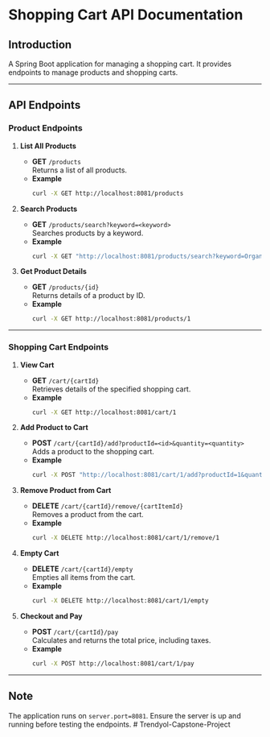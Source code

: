 # Shopping Cart API Documentation

## Introduction

A Spring Boot application for managing a shopping cart. It provides endpoints to manage products and shopping carts.

---

## API Endpoints

### **Product Endpoints**

1. **List All Products**
    - **GET** `/products`  
      Returns a list of all products.
    - **Example**
      ```bash
      curl -X GET http://localhost:8081/products
      ```

2. **Search Products**
    - **GET** `/products/search?keyword=<keyword>`  
      Searches products by a keyword.
    - **Example**
      ```bash
      curl -X GET "http://localhost:8081/products/search?keyword=Organic apple"
      ```

3. **Get Product Details**
    - **GET** `/products/{id}`  
      Returns details of a product by ID.
    - **Example**
      ```bash
      curl -X GET http://localhost:8081/products/1
      ```

---

### **Shopping Cart Endpoints**

1. **View Cart**
    - **GET** `/cart/{cartId}`  
      Retrieves details of the specified shopping cart.
    - **Example**
      ```bash
      curl -X GET http://localhost:8081/cart/1
      ```

2. **Add Product to Cart**
    - **POST** `/cart/{cartId}/add?productId=<id>&quantity=<quantity>`  
      Adds a product to the shopping cart.
    - **Example**
      ```bash
      curl -X POST "http://localhost:8081/cart/1/add?productId=1&quantity=2"
      ```

3. **Remove Product from Cart**
    - **DELETE** `/cart/{cartId}/remove/{cartItemId}`  
      Removes a product from the cart.
    - **Example**
      ```bash
      curl -X DELETE http://localhost:8081/cart/1/remove/1
      ```

4. **Empty Cart**
    - **DELETE** `/cart/{cartId}/empty`  
      Empties all items from the cart.
    - **Example**
      ```bash
      curl -X DELETE http://localhost:8081/cart/1/empty
      ```

5. **Checkout and Pay**
    - **POST** `/cart/{cartId}/pay`  
      Calculates and returns the total price, including taxes.
    - **Example**
      ```bash
      curl -X POST http://localhost:8081/cart/1/pay
      ```

---

## Note

The application runs on `server.port=8081`. Ensure the server is up and running before testing the endpoints.
#   T r e n d y o l - C a p s t o n e - P r o j e c t  
 